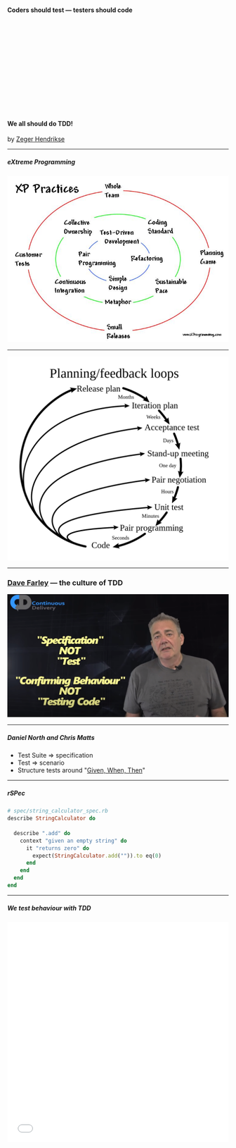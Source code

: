 <section data-background-image="./images/intricate-explorer-HZ7VEe7Ni1s-unsplash.jpg">

#### Coders should test &mdash; testers should code

&nbsp;

&nbsp;

&nbsp;

&nbsp;

&nbsp;

&nbsp;

&nbsp;

#### We all should do TDD!

by [Zeger Hendrikse](https://www.it-essence.nl/)
</section>

---

##### eXtreme Programming

![XP](./images/xp_circles.jpg)

---
 
![Feedback loops](./images/Extreme_Programming.svg.png) <!-- .element width="75%" height="75%" -->

---

### [Dave Farley](https://www.youtube.com/watch?v=Bq_oz7nCNUA) &#8212; the culture of TDD

![TDD](./images/dave_farley_tdd.png)

---

##### Daniel North and Chris Matts

- Test Suite => specification
- Test => scenario
- Structure tests around "[Given, When, Then](https://martinfowler.com/bliki/GivenWhenThen.html)"

---

##### rSPec

```ruby
# spec/string_calculator_spec.rb
describe StringCalculator do

  describe ".add" do
    context "given an empty string" do
      it "returns zero" do
        expect(StringCalculator.add("")).to eq(0)
      end
    end
  end
end
```

---

##### We test _behaviour_ with TDD

<iframe width="100%" height="500" src="//jsfiddle.net/zhendrikse/bu7tv1kp/3/embedded/js,result/dark/" allowfullscreen="allowfullscreen" allowpaymentrequest frameborder="0"></frame>

---

##### Specifications drive design

![Design](./images/video-game.png)

---

##### TDD &amp; BDD

![TDD &amp; BDD](./images/tdd-scope.png)

---


### Contra-variance and co-variance

![Contra- and co-variance](./images/contra_co_variant5.png)

---

### <a href="https://blog.cleancoder.com/uncle-bob/2017/10/03/TestContravariance.html">Test Contra-variance</a>

[![unit tests](./images/covariant_unit_tests.png)](https://martinfowler.com/bliki/UnitTest.html)

---

### Bob Martin: [Test Contra-variance](https://www.infoq.com/news/2017/10/bob-martin-contra-variance/)

> The structure of the tests must not reflect the structure of the production code because that much coupling makes the system fragile and obstructs refactoring. Rather, the structure of the tests must be independently designed so as to minimize the coupling to the production code.

---

### Contra-variance can only be achieved using TDD

Why? ==> Because we specify! <!-- .element: class="fragment"-->


---

### Rulez of the TDD game

<table>
  <colgroup>
    <col span="1" style="width: 60%;"/>
    <col span="1" style="width: 40%;"/>
  </colgroup>
			         
  <tbody><tr>
    <td>
      <img alt="Red Green Refactor" src="./images/redgreenrefactor.png"/>
    </td>
    <td>
      <ol>
        <li>Write a failing test</li>
        <li>Make it pass</li>
        <li>Refactor relentlessly</li>
      </ol>
    </td>
  </tr></tbody>
</table>

---

### [Martin Fowler](https://refactoring.com/): refactoring

![Martin Fowler](./images/fowler.jpg)

... is a disciplined technique for restructuring an existing body of code, altering its internal structure without changing its external behavior 
---

### Rulez of the TDD game

**Small increments**, so we are [not allowed to write](http://blog.cleancoder.com/uncle-bob/2014/12/17/TheCyclesOfTDD.html):

1. <!-- .element: class="fragment"-->
   any production code before you have a failing test
2. <!-- .element: class="fragment"-->
   any more of a test than is sufficient to fail (also compilation!)
3. <!-- .element: class="fragment"-->
   any more code than is sufficient to pass the one failing unit test

---

### Kent Beck

![Kent Beck](./images/kent_beck.png)

---
### <a href="https://en.wikipedia.org/wiki/Kent_Beck">Kent Beck's</a> [design rules](https://martinfowler.com/bliki/BeckDesignRules.html)

1. <!-- .element: class="fragment"-->
   Passes the tests
2. <!-- .element: class="fragment"-->
   Reveals intention ([Clean code](https://gist.github.com/wojteklu/73c6914cc446146b8b533c0988cf8d29)) &rarr; [game of life](https://github.com/zhendrikse/tdd/blob/master/tdd-katas/game-of-life/README.md):
   ```clojure
   (defn next-generation-of [game]
     (map #(to-living-cell 
            (which-both 
             is-dead? 
             (has-exactly-three? (living-neighbours-in game))) %) 
     (map #(to-dead-cell 
            (which-both 
             is-alive? 
             (which-either 
              (has-less-than-two? (living-neighbours-in game)) 
              (has-more-than-three? (living-neighbours-in game)))) %) game)))
   ```
4. <!-- .element: class="fragment"-->
   No duplication ([DRY](https://en.wikipedia.org/wiki/Don%27t_repeat_yourself))
5. <!-- .element: class="fragment"-->
   Fewest elements ([STTCPW](http://wiki.c2.com/?DoTheSimplestThingThatCouldPossiblyWork))

---

### TDD is not building a bridge nor house!

![cartoon](./images/tdd_cartoon.png)

---

### User story

<div style="text-align: left">
<b>As</b> a worker in a restaurant 

<b>I want</b> to place my clean plates on a stack 

<b>so that</b> I always have plates available to serve dishes
<div>

---

#### Plans are worthless ...

### ... but planning is essential:

- Start with an empty stack
- Define pop on an empty stack
- Define push on an empty stack
- Define pop on a non-empty stack
- Define multiple pushes and pops

&nbsp;

Credits to <a href="http://barbra-coco.dyndns.org/yuri/Kent_Beck_TDD.pdf">Kent Beck</a> and <a href="https://quoteinvestigator.com/2017/11/18/planning/">Eisenhower</a>! <!-- .element: class="fragment"-->

---

### Let's do this

- Let's do this [in Javascript](./javascript/slides.md)!
- Let's do this [in Python](./python/index.html)!
- Let's do this [in Typescript](./typescript/index.html)!
- Let's do this in Java
- Let's do this in C#
- Let's do this in C++

---

### Retrospective

- <!-- .element: class="fragment"-->
  [Tests become more _specific_, code more _generic_](http://blog.cleancoder.com/uncle-bob/2014/12/17/TheCyclesOfTDD.html)
- <!-- .element: class="fragment"-->
  [TBD](../ci-tbd/index.html) becomes a no-brainer
- <!-- .element: class="fragment"-->
  Difficulty is "postponing the gold"
- <!-- .element: class="fragment"-->
  [Contravariant test suites](https://blog.cleancoder.com/uncle-bob/2017/10/03/TestContravariance.html)
- <!-- .element: class="fragment"-->
  1, 2, N
- <!-- .element: class="fragment"-->
  Tests grouped according to shared set-up
- <!-- .element: class="fragment"-->
  What is still left to test?

---

### It's only the beginning...

<ul>
<div>
<li><a href="https://martinfowler.com/articles/mocksArentStubs.html">Mocks, stubs, fakes, spies, ...</a></li>
</div>
<div class="fragment">
<li><a href="https://khalilstemmler.com/articles/software-design-architecture/organizing-app-logic/">The Clean Architecture</a>: how to cope with dependencies on external systems</li>
</div>
<div class="fragment">
<li><a href="https://blog.devgenius.io/detroit-and-london-schools-of-test-driven-development-3d2f8dca71e5">London vs Detroit schools of TDD</a></li>
</div>
<div class="fragment">
<li>Developer tests his own code: <a href="../four-eyes/index.html">the nightmare of every auditor!</a></li>
</div>
</ul>

---
### Resources

- Kent Beck, [Test-Driven Development By Example](http://barbra-coco.dyndns.org/yuri/Kent_Beck_TDD.pdf) 
- [QWAN’s Little Book of Test Driven Development](tdd-booklet.pdf)
- ...


### With special thanks to ...

![Uncle Bob](./images/unclebob.gif)

---
![Goals](./images/goals.png)

- <!-- .element: class="fragment"-->
Coding + testing are the same activity

- <!-- .element: class="fragment"-->
The importance of [test contra-variance](https://blog.cleancoder.com/uncle-bob/2017/10/03/TestContravariance.html)

- <!-- .element: class="fragment"-->
See how TDD is done _in practice_

- <!-- .element: class="fragment"-->
Motivation to learn & practice more TDD

---
### Rulez during this session

<ul>
<div>
<li>Questions are allowed at all times</li>
</div>
<div class="fragment">
<li>
The goal is to illustrate <i>the TDD process</i>
  <ul>
  <li>The goal is <em>not</em> to write the best
    <ul>
    <li>Javascript ever</li>
    <li>Python ever</li>
    <li>...</li>
    </ul>
   </li>
   <li>User story is not the most realistic either</li>
</li>
</div>

---

---

### Summary

<ul>
  <div>
    <li>Unit test === Functional test</li>
  </div>
  <div class="fragment">
    <li>Unit tests test the smallest <em>functional</em> unit</li>
  </div>
  <div class="fragment">
    <li>Practicing TDD/BDD &nbsp;==&gt;&nbsp; test contra-variance</li>
  </div>
  <div class="fragment">
    <li>xUnit tests &#8800; TDD</li>
  </div>
  <div class="fragment">
    <li>BDD &#8800; tools (<a href="https://cucumber.io/docs/bdd/">Cucumber</a> / <a href="https://specflow.org/">Specflow</a>)</li>
  </div>
  <div class="fragment">
    <li>BDD = <a href="http://rspec.info/">RSpec</a>-style specifications</br>
     (<a href="http://jasmine.github.io/">Jasmine</a>/<a href="https://mochajs.org/">Mocha</a>/<a href="https://facebook.github.io/jest">Jest</a>/<a href="https://opensourcelibs.com/lib/specnaz">Specnaz</a>/<a href="https://github.com/nestorsalceda/mamba">Mamba</a>...)
    </div>
  <div>
    <li>Unit test === Functional test</li>
  </div>
</ul>
